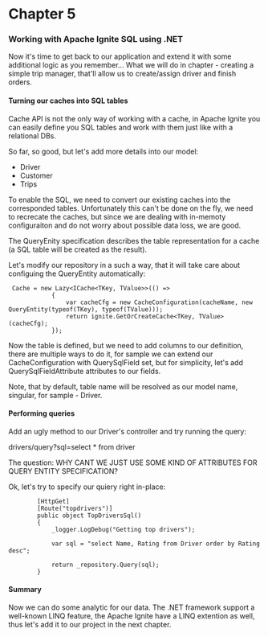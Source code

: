 # Chapter 5

### Working with Apache Ignite SQL using .NET

Now it's time to get back to our application and extend it with some additional logic as you remember...
What we will do in chapter - creating a simple trip manager, that'll allow us to create/assign driver and finish orders.

#### Turning our caches into SQL tables

Cache API is not the only way of working with a cache, in Apache Ignite you can easily define you SQL tables and work with them just like with a relational DBs.

So far, so good, but let's add more details into our model:

- Driver
- Customer
- Trips

To enable the SQL, we need to convert our existing caches into the corresponded tables.
Unfortunately this can't be done on the fly, we need to recrecate the caches, but since we are dealing
with in-memoty configuraiton and do not worry about possible data loss, we are good. 

The QueryEnity specification describes the table representation for a cache (a SQL table will be created as the result).

Let's modify our repository in a such a way, that it will take care about configuing the QueryEntity automatically:

```
 Cache = new Lazy<ICache<TKey, TValue>>(() =>
            {
                var cacheCfg = new CacheConfiguration(cacheName, new QueryEntity(typeof(TKey), typeof(TValue)));
                return ignite.GetOrCreateCache<TKey, TValue>(cacheCfg);
            });
```

Now the table is defined, but we need to add columns to our definition, there are multiple ways to do it, for 
sample we can extend our CacheConfiguration with QuerySqlField set, but for simplicity, let's add QuerySqlFieldAttribute
attributes to our fields.

Note, that by default, table name will be resolved as our model name, singular, for sample - Driver.

#### Performing queries

Add an ugly method to our Driver's controller and try running the query:

drivers/query?sql=select * from driver

The question: 
WHY CANT WE JUST USE SOME KIND OF ATTRIBUTES FOR QUERY ENTITY SPECIFICATION?

Ok, let's try to specify our quiery right in-place:
```
        [HttpGet]
        [Route("topdrivers")]
        public object TopDriversSql()
        {
            _logger.LogDebug("Getting top drivers");

            var sql = "select Name, Rating from Driver order by Rating desc";

            return _repository.Query(sql);
        }
```

#### Summary

Now we can do some analytic for our data. The .NET framework support a well-known LINQ feature, the Apache Ignite have a LINQ extention as well,
thus let's add it to our project in the next chapter.




